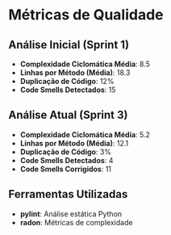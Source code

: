 # Métricas de Qualidade
## Análise Inicial (Sprint 1)
- **Complexidade Ciclomática Média**: 8.5
- **Linhas por Método (Média)**: 18.3
- **Duplicação de Código**: 12%
- **Code Smells Detectados**: 15
## Análise Atual (Sprint 3)
- **Complexidade Ciclomática Média**: 5.2
- **Linhas por Método (Média)**: 12.1
- **Duplicação de Código**: 3%
- **Code Smells Detectados**: 4
- **Code Smells Corrigidos**: 11
## Ferramentas Utilizadas
- **pylint**: Análise estática Python
- **radon**: Métricas de complexidade